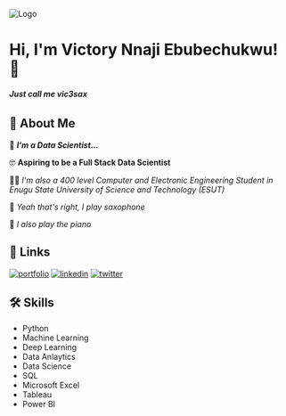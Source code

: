 
![Logo](https://github-readme-stats.vercel.app/api?username=Vic3sax&&show_icons=truestitle_color=ffffff&icon_color=bb2acf&text_color=daf7dc&bg_color=151515)


# Hi, I'm Victory Nnaji Ebubechukwu! 👋

###### ***Just call me vic3sax***
## 🚀 About Me
👋 ***I'm a Data Scientist...***

🤓 **Aspiring to be a Full Stack Data Scientist**

🧑‍💻 *I'm also a 400 level Computer and Electronic Engineering Student in Enugu State University of Science and Technology (ESUT)*

🎷 *Yeah that's right, I play saxophone*

🎹 *I also play the piano*

## 🔗 Links
[![portfolio](https://img.shields.io/badge/my_portfolio-000?style=for-the-badge&logo=ko-fi&logoColor=white)](https://github.com/Vic3sax)
[![linkedin](https://img.shields.io/badge/linkedin-0A66C2?style=for-the-badge&logo=linkedin&logoColor=white)](https://www.linkedin.com/in/victory-nnaji-8186231b7/)
[![twitter](https://img.shields.io/badge/twitter-1DA1F2?style=for-the-badge&logo=twitter&logoColor=white)](https://twitter.com/SaxVictory)


## 🛠 Skills
- Python
- Machine Learning
- Deep Learning
- Data Anlaytics
- Data Science
- SQL
- Microsoft Excel
- Tableau
- Power BI
